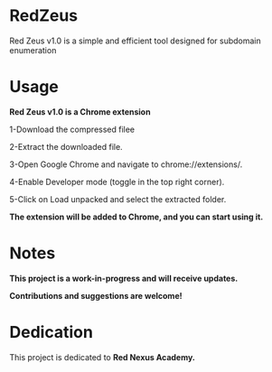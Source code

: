 # RedZeus
Red Zeus v1.0 is a simple and efficient tool designed for subdomain enumeration
# Usage

**Red Zeus v1.0 is a Chrome extension**

1-Download the compressed filee

2-Extract the downloaded file.

3-Open Google Chrome and navigate to chrome://extensions/.

4-Enable Developer mode (toggle in the top right corner).

5-Click on Load unpacked and select the extracted folder.

**The extension will be added to Chrome, and you can start using it.**
# Notes

**This project is a work-in-progress and will receive updates.**

**Contributions and suggestions are welcome!**
# Dedication
This project is dedicated to **Red Nexus Academy.**
